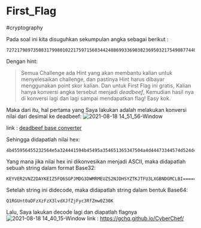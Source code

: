 # First_Flag
#cryptography

Pada soal ini kita disuguhkan sekumpulan angka sebagai berikut :
```
72721798973508317998010221759715603442488699336903823695032175490877440550933707738215915097249162010936760632656546551213097571155720293246858222618614687119941380089920829
```
Dengan hint: 

> Semua Challenge ada Hint yang akan membantu kalian untuk menyelesaikan challenge, dan pastinya Hint harus dibayar menggunakan point skor kalian. Dan untuk First Flag ini gratis, Kalian hanya konversi angka tersebut menjadi _deadbeef_, Kemudian hasil nya di konversi lagi dan lagi sampai mendapatkan flag! Easy kok.

Maka dari itu, hal pertama yang Saya lakukan adalah melakukan konversi nilai dari desimal ke deadbeef:
![2021-08-18 14_51_56-Window](https://user-images.githubusercontent.com/46299092/129859760-6ec8e984-c5bd-4305-86ac-b264de6edd42.png)


link : [deadbeef base converter](https://deadbeef.app/)

Sehingga didapatlah nilai hex:
```
4b455956455232564e5a324441594b45495a354651365347504a4d44473344574d524d45555a53324e4a444853595a544b4a544655334c5847424e44474d434c42493d3d3d3d3d3d
```

Yang mana jika nilai hex ini dikonvesikan menjadi ASCII, maka didapatlah sebuah string dalam format Base32:
```
KEYVER2VNZ2DAYKEIZ5FQ6SGPJMDG3DWMRMEUZS2NJDHSYZTKJTFU3LXGBNDGMCLBI======
```

Setelah string ini didecode, maka didapatlah string dalam bentuk Base64:
```
Q1RGUnt0aDFzXzFzX3lvdXJfZjFyc3RfZmw0Z30K
```

Lalu, Saya lakukan decode lagi dan diapatlah flagnya
![2021-08-18 14_40_15-Window](https://user-images.githubusercontent.com/46299092/129859577-a89158ed-785b-4ccc-b659-d76f18216165.png)
link : https://gchq.github.io/CyberChef/
